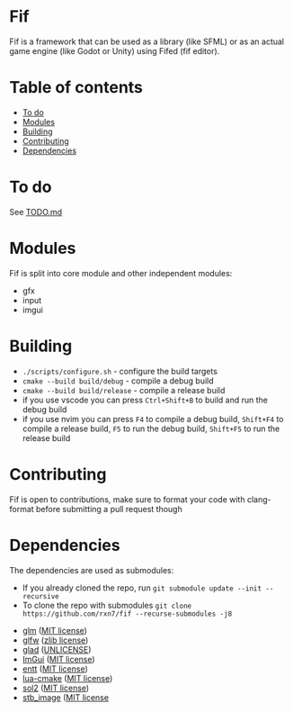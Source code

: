 # Fif
Fif is a framework that can be used as a library (like SFML) or as an actual game engine (like Godot or Unity) using Fifed (fif editor).    

# Table of contents
- [To do](#to-do)  
- [Modules](#modules)  
- [Building](#building)  
- [Contributing](#contributing)  
- [Dependencies](#dependencies)  

# To do
See [TODO.md](TODO.md)

# Modules
Fif is split into core module and other independent modules:
- gfx
- input
- imgui

# Building
- ```./scripts/configure.sh``` - configure the build targets
- ```cmake --build build/debug``` - compile a debug build
- ```cmake --build build/release``` - compile a release build
- if you use vscode you can press `Ctrl+Shift+B` to build and run the debug build
- if you use nvim you can press `F4` to compile a debug build, `Shift+F4` to compile a release build, `F5` to run the debug build, `Shift+F5` to run the release build

# Contributing
Fif is open to contributions, make sure to format your code with clang-format before submitting a pull request though

# Dependencies
The dependencies are used as submodules:  
* If you already cloned the repo, run ```git submodule update --init --recursive```  
* To clone the repo with submodules ```git clone https://github.com/rxn7/fif --recurse-submodules -j8```  

- [glm](https://github.com/g-truc/glm) ([MIT license](https://github.com/g-truc/glm/blob/master/copying.txt))   
- [glfw](https://github.com/glfw/glfw) ([zlib license](https://github.com/glfw/glfw/blob/master/LICENSE.md))     
- [glad](https://github.com/nitrix/glad/) ([UNLICENSE](https://github.com/nitrix/glad/blob/master/UNLICENSE))   
- [ImGui](https://github.com/ocornut/imgui) ([MIT license](https://github.com/ocornut/imgui/blob/master/LICENSE.txt))   
- [entt](https://github.com/skypjack/entt) ([MIT license](https://github.com/skypjack/entt/blob/master/LICENSE))    
- [lua-cmake](https://github.com/lubgr/lua-cmake) ([MIT license](https://github.com/lubgr/lua-cmake/blob/master/LICENSE))    
- [sol2](https://github.com/ThePhD/sol2) ([MIT license](https://github.com/ThePhD/sol2/blob/develop/LICENSE.txt))    
- [stb_image](https://github.com/nothings/stb/blob/master/stb_image.h) ([MIT license](https://github.com/nothings/stb/blob/master/stb_image.h)
